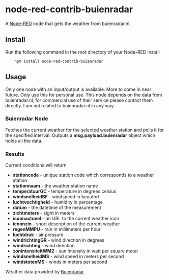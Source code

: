 node-red-contrib-buienradar
============================

A <a href="http://nodered.org" target="_new">Node-RED</a> node that gets the
weather from buienradar.nl.

Install
-------

Run the following command in the root directory of your Node-RED install

        npm install node-red-contrib-buienradar

Usage
-----

Only one node with an input/output is available. More to come in near future. Only use this for personal use. This node depends on the data from buienradar.nl, for commercial use of their service please contact them directly. I am not related to buienradar.nl in any way.


### Buienradar Node

Fetches the current weather for the selected weather station and polls it for the specified interval.
Outputs a **msg.payload.buienradar** object which holds all the data.

### Results

Current conditions will return

- **stationcode** - unique station code which corresponds to a weather station
- **stationnaam** - the weather station name
- **temperatuurGC** - temperature in degrees celsius
- **windsnelheidBF** - windspeed in beaufort
- **luchtvochtigheid** - humidity in percentage
- **datum** - the datetime of the measurement
- **zichtmeters** - sight in meters
- **icoonactueel** - an URL to the current weather icon
- **icoonzin** - short description of the current weather
- **regenMMPU** - rain in millimeters per hour
- **luchtdruk** - air pressure
- **windrichtingGR** - wind direction in degrees
- **windrichting** - wind direction
- **zonintensiteitWM2** - sun intensity in watt per square meter
- **windsnelheidMS** - wind speed in meters per second
- **windstotenMS** - winds in meters per second

Weather data provided by <a href="http://www.buienradar.nl/" target="_blank">Buienradar</a>
